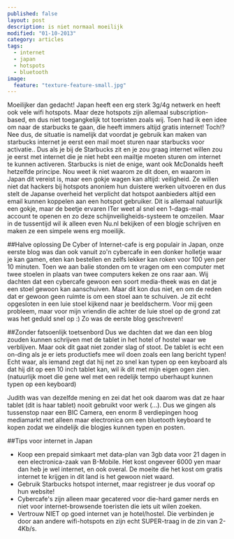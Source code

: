 ```yaml
---
published: false
layout: post
description: is niet normaal moeilijk
modified: "01-10-2013"
category: articles
tags: 
  - internet
  - japan
  - hotspots
  - bluetooth
image: 
  feature: "texture-feature-small.jpg"
---
```


Moeilijker dan gedacht! Japan heeft een erg sterk 3g/4g netwerk en heeft ook vele wifi hotspots. 
Maar deze hotspots zijn allemaal subscription-based, en dus niet toegangkelijk tot toeristen zoals wij.
Toen had ik een idee om naar de starbucks te gaan, die heeft immers altijd gratis internet! Toch!?
Nee dus, de situatie is namelijk dat voordat je gebruik kan maken van starbucks internet je eerst een mail moet sturen naar starbucks voor activatie.. 
Dus als je bij de Starbucks zit en je zou graag internet willen zou je eerst met internet die je niet hebt een mailtje moeten sturen om internet te kunnen activeren. Starbucks is niet de enige, want ook McDonalds heeft hetzelfde principe.
Nou weet ik niet waarom ze dit doen, en waarom in Japan dit vereist is, maar een gokje wagen kan altijd: veiligheid. Ze willen niet dat hackers bij hotspots anoniem hun duistere werken uitvoeren en dus stelt de Japanse overheid het verplicht dat hotspot aanbieders altijd een email kunnen koppelen aan een hotspot gebruiker. 
Dit is allemaal natuurlijk een gokje, maar de beetje ervaren ITer weet al snel een 1-dags-mail account te openen en zo deze schijnveiligheids-systeem te omzeilen.
Maar in de tussentijd wil ik alleen even Nu.nl bekijken of een blogje schrijven en maken ze een simpele wens erg moeilijk.

##Halve oplossing
De Cyber of Internet-cafe is erg populair in Japan, onze eerste blog was dan ook vanuit zo'n cybercafe in een donker holletje waar je kan gamen, eten kan bestellen en zelfs lekker kan roken voor 100 yen per 10 minuten. Toen we aan balie stonden om te vragen om een computer met twee stoelen in plaats van twee computers keken ze ons raar aan. Wij dachten dat een cybercafe gewoon een soort media-theek was en dat je een stoel gewoon kan aanschuiven. Maar dit kon dus niet, en om de reden dat er gewoon geen ruimte is om een stoel aan te schuiven. Je zit echt opgesloten in een luie stoel kijkend naar je beeldscherm. Voor mij geen probleem, maar voor mijn vriendin die achter de luie stoel op de grond zat was het geduld snel op :)
Zo was de eerste blog geschreven!

##Zonder fatsoenlijk toetsenbord
Dus we dachten dat we dan een blog zouden kunnen schrijven met de tablet in het hotel of hostel waar we verblijven. Maar ook dit gaat niet zonder slag of stoot. De tablet is echt een on-ding als je er iets productiefs mee wil doen zoals een lang bericht typen! Echt waar, als iemand zegt dat hij net zo snel kan typen op een keyboard als dat hij dit op een 10 inch tablet kan, wil ik dit met mijn eigen ogen zien. (natuurlijk moet die gene wel met een redelijk tempo uberhaupt kunnen typen op een keyboard)

Judith was van dezelfde mening en zei dat het ook daarom was dat ze haar tablet (dit is haar tablet) nooit gebruikt voor werk (...). Dus we gingen als tussenstop naar een BIC Camera, een enorm 8 verdiepingen hoog mediamarkt met alleen maar electronica om een bluetooth keyboard te kopen zodat we eindelijk die blogjes kunnen typen en posten.

##Tips voor internet in Japan
- Koop een prepaid simkaart met data-plan van 3gb data voor 21 dagen in een electronica-zaak van B-Mobile. Het kost ongeveer 6000 yen maar dan heb je wel internet, en ook overal. De moeite die het kost om gratis internet te krijgen in dit land is het gewoon niet waard.
- Gebruik Starbucks hotspot internet, maar registreer je dus vooraf op hun website!
- Cybercafe's zijn alleen maar gecatered voor die-hard gamer nerds en niet voor internet-browsende toeristen die iets uit wilen zoeken.
- Vertrouw NIET op goed internet van je hotel/hostel. Die verbinden je door aan andere wifi-hotspots en zijn echt SUPER-traag in de zin van 2-4Kb/s.